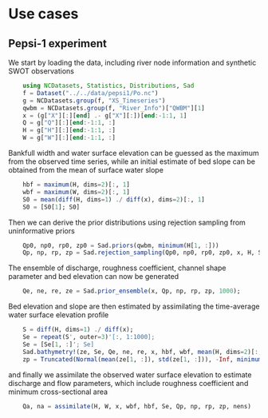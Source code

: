 # Use cases

## Pepsi-1 experiment

We start by loading the data, including river node information and synthetic SWOT observations

```julia
    using NCDatasets, Statistics, Distributions, Sad
    f = Dataset("../../data/pepsi1/Po.nc")
    g = NCDatasets.group(f, "XS_Timeseries")
	qwbm = NCDatasets.group(f, "River_Info")["QWBM"][1]
    x = (g["X"][:][end] .- g["X"][:])[end:-1:1, 1]
    Q = g["Q"][:][end:-1:1, :]
    H = g["H"][:][end:-1:1, :]
    W = g["W"][:][end:-1:1, :]
```

Bankfull width and water surface elevation can be guessed as the maximum from the observed time series, while an initial estimate of bed slope can be obtained from the mean of surface water slope

```julia
    hbf = maximum(H, dims=2)[:, 1]
    wbf = maximum(W, dims=2)[:, 1]
    S0 = mean(diff(H, dims=1) ./ diff(x), dims=2)[:, 1]
    S0 = [S0[1]; S0]
```

Then we can derive the prior distributions using rejection sampling from uninformative priors

```julia
	Qp0, np0, rp0, zp0 = Sad.priors(qwbm, minimum(H[1, :]))
	Qp, np, rp, zp = Sad.rejection_sampling(Qp0, np0, rp0, zp0, x, H, S0, mean(H[1, :]), wbf, hbf, 1000);
```

The ensemble of discharge, roughness coefficient, channel shape parameter and bed elevation can now be generated

```julia
	Qe, ne, re, ze = Sad.prior_ensemble(x, Qp, np, rp, zp, 1000);
```

Bed elevation and slope are then estimated by assimilating the time-average water surface elevation profile

```julia
	S = diff(H, dims=1) ./ diff(x);
    Se = repeat(S', outer=3)'[:, 1:1000];
    Se = [Se[1, :]'; Se]
    Sad.bathymetry!(ze, Se, Qe, ne, re, x, hbf, wbf, mean(H, dims=2)[:, 1])
	zp = Truncated(Normal(mean(ze[1, :]), std(ze[1, :])), -Inf, minimum(H[1, :]))
```

and finally we assimilate the observed water surface elevation to estimate discharge and flow parameters, which include roughness coefficient and minimum cross-sectional area

```julia
	Qa, na = assimilate(H, W, x, wbf, hbf, Se, Qp, np, rp, zp, nens)
```

